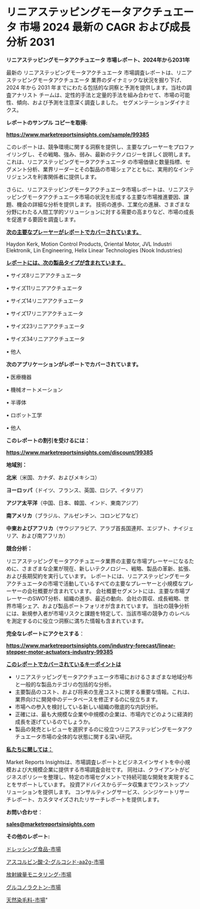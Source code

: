 # リニアステッピングモータアクチュエータ 市場 2024 最新の CAGR および成長分析 2031

<strong>リニアステッピングモータアクチュエータ 市場レポート、2024年から2031年</strong>

最新の リニアステッピングモータアクチュエータ 市場調査レポートは、リニアステッピングモータアクチュエータ 業界のダイナミックな状況を掘り下げ、2024 年から 2031 年までにわたる包括的な洞察と予測を提供します。当社の調査アナリスト チームは、定性的手法と定量的手法を組み合わせて、市場の可能性、傾向、および予測を注意深く調査しました。 セグメンテーションダイナミクス。



<strong>レポートのサンプル コピーを取得:</strong> <a href=https://www.marketreportsinsights.com/sample/99385>

<strong><u>https://www.marketreportsinsights.com/sample/99385</u></strong></a>

このレポートは、競争環境に関する洞察を提供し、主要なプレーヤーをプロファイリングし、その戦略、強み、弱み、最新のテクノロジーを詳しく説明します。 これは、リニアステッピングモータアクチュエータ の市場価値と数量指標、セグメント分析、業界リーダーとその製品の市場シェアとともに、実用的なインテリジェンスを利害関係者に提供します。

さらに、リニアステッピングモータアクチュエータ市場レポートは、リニアステッピングモータアクチュエータ市場の状況を形成する主要な市場推進要因、課題、機会の詳細な分析を提供します。 技術の進歩、工業化の進展、さまざまな分野にわたる人間工学的ソリューションに対する需要の高まりなど、市場の成長を促進する要因を調査します。



<strong><u>次の主要なプレーヤーがレポートでカバーされています。</u></strong>

Haydon Kerk, Motion Control Products, Oriental Motor, JVL Industri Elektronik, Lin Engineering, Helix Linear Technologies (Nook Industries)



<strong><u><b>レポートには、次の製品タイプが含まれています。</b></u></strong>

• サイズ8リニアアクチュエータ

• サイズ11リニアアクチュエータ

• サイズ14リニアアクチュエータ

• サイズ17リニアアクチュエータ

• サイズ23リニアアクチュエータ

• サイズ34リニアアクチュエータ

• 他人



<strong><b>次のアプリケーションがレポートでカバーされています。</b></strong>

• 医療機器

• 機械オートメーション

• 半導体

• ロボット工学

• 他人



<strong><b>このレポートの割引を受けるには：</b></strong><a href=https://www.marketreportsinsights.com/discount/99385>

<strong><u>https://www.marketreportsinsights.com/discount/99385</u></strong></a>



<strong>地域別：</strong>



<strong>北米</strong>（米国、カナダ、およびメキシコ）



<strong>ヨーロッパ</strong>（ドイツ、フランス、英国、ロシア、イタリア）



<strong>アジア太平洋</strong>（中国、日本、韓国、インド、東南アジア）



<strong>南アメリカ</strong>（ブラジル、アルゼンチン、コロンビアなど）



<strong>中東およびアフリカ</strong>（サウジアラビア、アラブ首長国連邦、エジプト、ナイジェリア、および南アフリカ）



<strong>競合分析：</strong>

リニアステッピングモータアクチュエータ業界の主要な市場プレーヤーになるために、さまざまな企業が現在、新しいテクノロジー、戦略、製品の革新、拡張、および長期契約を実行しています。 レポートには、リニアステッピングモータアクチュエータの市場で活動しているすべての主要なプレーヤーと小規模なプレーヤーの会社概要が含まれています。 会社概要セグメントには、主要な市場プレーヤーのSWOT分析、組織の進歩、最近の動向、会社の買収、成長戦略、世界市場シェア、および製品ポートフォリオが含まれています。 当社の競争分析には、新規参入者が市場リスクと課題を特定して、当該市場の競争力 のレベルを測定するのに役立つ洞察に満ちた情報も含まれています。



<strong>完全なレポートにアクセスする</strong>：

<a href=https://www.marketreportsinsights.com/industry-forecast/linear-stepper-motor-actuators-industry-99385>

<strong><u>https://www.marketreportsinsights.com/industry-forecast/linear-stepper-motor-actuators-industry-99385</u></strong></a>



<strong><u><b>このレポートでカバーされているキーポイントは</b></u></strong>
<ul>
  <li>リニアステッピングモータアクチュエータ市場におけるさまざまな地域分布と一般的な製品カテゴリの包括的な分析。</li>
  <li>主要製品のコスト、および将来の生産コストに関する重要な情報。これは、業界向けに開発中のデータベースを修正するのに役立ちます。</li>
  <li>市場への参入を検討している新しい組織の徹底的な内訳分析。</li>
  <li>正確には、最も大規模な企業や中規模の企業は、市場内でどのように経済的成長を遂げているのでしょうか。</li>
  <li>製品の発売とレビューを選択するのに役立つリニアステッピングモータアクチュエータ市場の全体的な状態に関する深い研究。</li>
</ul>


<strong><u><b>私たちに関しては：</b></u></strong>

Market Reports Insightsは、市場調査レポートとビジネスインサイトを中小規模および大規模企業に提供する市場調査会社です。 同社は、クライアントがビジネスポリシーを整理し、特定の市場セグメントで持続可能な開発を実現することをサポートしています。 投資アドバイスからデータ収集までワンストップソリューションを提供します。 コンサルティングサービス、シンジケートリサーチレポート、カスタマイズされたリサーチレポートを提供します。



<strong><b>お問い合わせ</b></strong>：

<a href=mailto:sales@marketreportsinsights.com>

<strong><u>sales@marketreportsinsights.com</u></strong></a>



<strong>その他のレポート:</strong>

<a href=https://www.linkedin.com/pulse/ドレッシング食品-市場-2023-推進要因と成長機会-2030-pr-news-hub-gz1uf/>ドレッシング食品-市場</a>

<a href=https://www.linkedin.com/pulse/アスコルビン酸-2-グルコシド-aa2g-市場-2023-総利益と主要ベンダー-8yjkf/>アスコルビン酸-2-グルコシド-aa2g-市場</a>

<a href=https://www.linkedin.com/pulse/放射線量モニタリング-市場-2023-競争分析と事業成長-2030-pr-news-hub-froif/>放射線量モニタリング-市場</a>

<a href=https://www.linkedin.com/pulse/グルコノラクトン-市場-2023-新興市場-将来の動向と市場需要-2030-vfqif/>グルコノラクトン-市場</a>

<a href=https://www.linkedin.com/pulse/天然染毛料-市場-2030-年までの需要に焦点を当てた-2023-年調査レポート-3aouf/>天然染毛料-市場</a>"

